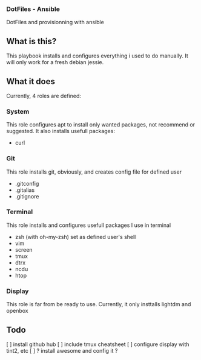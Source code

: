 ### DotFiles - Ansible

DotFiles and provisionning with ansible

## What is this?

This playbook installs and configures everything i used to do manually.
It will only work for a fresh debian jessie.

## What it does

Currently, 4 roles are defined:

### System

This role configures apt to install only wanted packages, not recommend or suggested.
It also installs usefull packages:

 * curl

### Git

This role installs git, obviously, and creates config file for defined user

 * .gitconfig
 * .gitalias
 * .gitignore

### Terminal

This role installs and configures usefull packages I use in terminal

 * zsh (with oh-my-zsh) set as defined user's shell
 * vim
 * screen
 * tmux
 * dtrx
 * ncdu
 * htop

### Display

This role is far from be ready to use. Currently, it only insttalls lightdm and openbox

## Todo

[ ] install github hub
[ ] include tmux cheatsheet
[ ] configure display with tint2, etc
[ ] ? install awesome and config it ?
